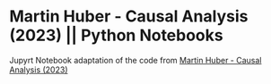 # Martin Huber - Causal Analysis (2023) || Python Notebooks
Jupyrt Notebook adaptation of the code from [Martin Huber - Causal Analysis (2023)](https://amzn.to/3S5pZaF)
